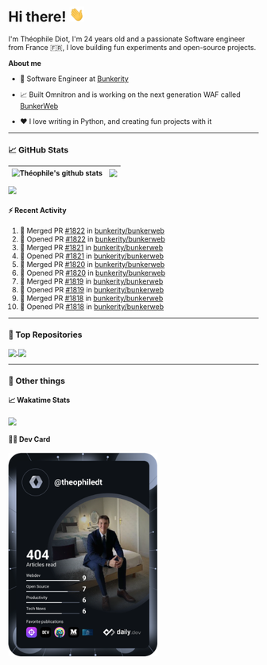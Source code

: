 # Hi there! <img src="./wave.gif" width="30px" height="30px" />

I'm Théophile Diot, I'm 24 years old and a passionate Software engineer from France 🇫🇷, I love building fun experiments and open-source projects.

**About me**

- 💼 Software Engineer at [Bunkerity](https://www.bunkerity.com/)

- 📈 Built Omnitron and is working on the next generation WAF called [BunkerWeb](https://www.bunkerweb.io)

- ❤️ I love writing in Python, and creating fun projects with it

---

### 📈 GitHub Stats

| <img align="center" src="https://github-readme-stats.vercel.app/api?username=TheophileDiot&show_icons=true&include_all_commits=true&theme=algolia&hide_border=true&rank_icon=github" alt="Théophile's github stats" /> | <img align="center" src="https://github-readme-stats.vercel.app/api/top-langs/?username=TheophileDiot&layout=compact&theme=algolia&hide_border=true" /> |
| ---------------------------------------------------------------------------------------------------------------------------------------------------------------------------------------------------------------------- | ------------------------------------------------------------------------------------------------------------------------------------------------------- |

![](https://github-readme-activity-graph.vercel.app/graph?username=TheophileDiot&theme=tokyo-night)

#### :zap: Recent Activity

<!--START_SECTION:activity-->
1. 🎉 Merged PR [#1822](https://github.com/bunkerity/bunkerweb/pull/1822) in [bunkerity/bunkerweb](https://github.com/bunkerity/bunkerweb)
2. 💪 Opened PR [#1822](https://github.com/bunkerity/bunkerweb/pull/1822) in [bunkerity/bunkerweb](https://github.com/bunkerity/bunkerweb)
3. 🎉 Merged PR [#1821](https://github.com/bunkerity/bunkerweb/pull/1821) in [bunkerity/bunkerweb](https://github.com/bunkerity/bunkerweb)
4. 💪 Opened PR [#1821](https://github.com/bunkerity/bunkerweb/pull/1821) in [bunkerity/bunkerweb](https://github.com/bunkerity/bunkerweb)
5. 🎉 Merged PR [#1820](https://github.com/bunkerity/bunkerweb/pull/1820) in [bunkerity/bunkerweb](https://github.com/bunkerity/bunkerweb)
6. 💪 Opened PR [#1820](https://github.com/bunkerity/bunkerweb/pull/1820) in [bunkerity/bunkerweb](https://github.com/bunkerity/bunkerweb)
7. 🎉 Merged PR [#1819](https://github.com/bunkerity/bunkerweb/pull/1819) in [bunkerity/bunkerweb](https://github.com/bunkerity/bunkerweb)
8. 💪 Opened PR [#1819](https://github.com/bunkerity/bunkerweb/pull/1819) in [bunkerity/bunkerweb](https://github.com/bunkerity/bunkerweb)
9. 🎉 Merged PR [#1818](https://github.com/bunkerity/bunkerweb/pull/1818) in [bunkerity/bunkerweb](https://github.com/bunkerity/bunkerweb)
10. 💪 Opened PR [#1818](https://github.com/bunkerity/bunkerweb/pull/1818) in [bunkerity/bunkerweb](https://github.com/bunkerity/bunkerweb)
<!--END_SECTION:activity-->

---

### 🔧 Top Repositories

<a href="https://github.com/bunkerity/bunkerweb">
  <img align="center" src="https://github-readme-stats.vercel.app/api/pin/?username=Bunkerity&repo=bunkerweb&theme=algolia" />
</a>
<a href="https://github.com/TheophileDiot/Omnitron">
  <img align="center" src="https://github-readme-stats.vercel.app/api/pin/?username=TheophileDiot&repo=Omnitron&theme=algolia" />
</a>

---

### 🎉 Other things

#### 📈 Wakatime Stats

<a href="https://wakatime.com/@theophile_bunkerity">
  <img align="center" src="https://github-readme-stats.vercel.app/api/wakatime?username=3aa5ce41-c253-43d9-8441-a721e446a45f&layout=compact&theme=algolia" />
</a>

#### 👨‍💻 Dev Card

<a href="https://app.daily.dev/TheophileDt">
  <img src="./devcard.svg" width="300" alt="Théophile Diot's Dev Card"/>
</a>
